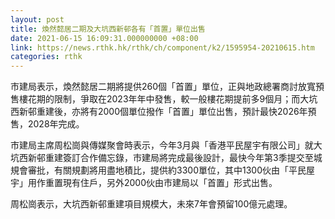 ```yaml
---
layout: post
title: 煥然懿居二期及大坑西新邨各有「首置」單位出售
date: 2021-06-15 16:09:31.000000000 +08:00
link: https://news.rthk.hk/rthk/ch/component/k2/1595954-20210615.htm
categories: rthk
---
```


市建局表示，煥然懿居二期將提供260個「首置」單位，正與地政總署商討放寬預售樓花期的限制，爭取在2023年年中發售，較一般樓花期提前多9個月；而大坑西新邨重建後，亦將有2000個單位撥作「首置」單位出售，預計最快2026年預售，2028年完成。

市建局主席周松崗與傳媒聚會時表示，今年3月與「香港平民屋宇有限公司」就大坑西新邨重建簽訂合作備忘錄，市建局將完成最後設計，最快今年第3季提交至城規會審批，有關規劃將用盡地積比，提供約3300單位，其中1300伙由「平民屋宇」用作重置現有住戶，另外2000伙由市建局以「首置」形式出售。

周松崗表示，大坑西新邨重建項目規模大，未來7年會預留100億元處理。
